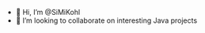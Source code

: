 - 👋 Hi, I’m @SiMiKohl
- 💞️ I’m looking to collaborate on interesting Java projects

<!---
SiMiKohl/SiMiKohl is a ✨ special ✨ repository because its `README.md` (this file) appears on your GitHub profile.
You can click the Preview link to take a look at your changes.
--->
